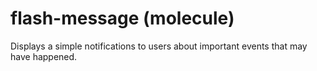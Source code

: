# flash-message (molecule)

Displays a simple notifications to users about important events that may have happened.
